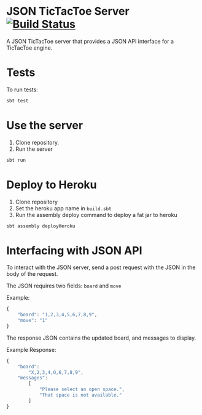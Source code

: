 # JSON TicTacToe Server [![Build Status](https://travis-ci.org/kyle-annen/jsonserver.svg?branch=master)](https://travis-ci.org/kyle-annen/jsonserver)

A JSON TicTacToe server that provides a JSON API interface for a TicTacToe engine.

# Tests

To run tests:

```bash
sbt test
```

# Use the server

1. Clone repository.
2. Run the server
```bash
sbt run
```

# Deploy to Heroku

1. Clone repository
2. Set the heroku app name in `build.sbt`
3. Run the assembly deploy command to deploy a fat jar to heroku

```bash
sbt assembly deployHeroku
```

# Interfacing with JSON API

To interact with the JSON server, send a post request with the JSON in the body of the request.

The JSON requires two fields: `board` and `move`

Example:

```javascript
{
    "board": "1,2,3,4,5,6,7,8,9",
    "move": "1"
}
```

The response JSON contains the updated board, and messages to display.

Example Response:

```javascript
{
    "board": 
        "X,2,3,4,O,6,7,8,9",
    "messages": 
        [
            "Please select an open space.",
            "That space is not available."
        ]
}
      
```
